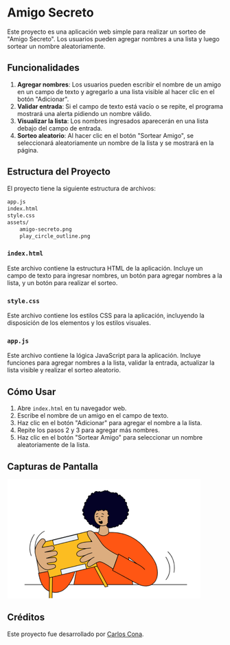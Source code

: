 # Amigo Secreto

Este proyecto es una aplicación web simple para realizar un sorteo de "Amigo Secreto". Los usuarios pueden agregar nombres a una lista y luego sortear un nombre aleatoriamente.

## Funcionalidades

1. **Agregar nombres**: Los usuarios pueden escribir el nombre de un amigo en un campo de texto y agregarlo a una lista visible al hacer clic en el botón "Adicionar".
2. **Validar entrada**: Si el campo de texto está vacío o se repite, el programa mostrará una alerta pidiendo un nombre válido.
3. **Visualizar la lista**: Los nombres ingresados aparecerán en una lista debajo del campo de entrada.
4. **Sorteo aleatorio**: Al hacer clic en el botón "Sortear Amigo", se seleccionará aleatoriamente un nombre de la lista y se mostrará en la página.

## Estructura del Proyecto

El proyecto tiene la siguiente estructura de archivos:

```
app.js
index.html
style.css
assets/
    amigo-secreto.png
    play_circle_outline.png
```

### `index.html`

Este archivo contiene la estructura HTML de la aplicación. Incluye un campo de texto para ingresar nombres, un botón para agregar nombres a la lista, y un botón para realizar el sorteo.

### `style.css`

Este archivo contiene los estilos CSS para la aplicación, incluyendo la disposición de los elementos y los estilos visuales.

### `app.js`

Este archivo contiene la lógica JavaScript para la aplicación. Incluye funciones para agregar nombres a la lista, validar la entrada, actualizar la lista visible y realizar el sorteo aleatorio.

## Cómo Usar

1. Abre `index.html` en tu navegador web.
2. Escribe el nombre de un amigo en el campo de texto.
3. Haz clic en el botón "Adicionar" para agregar el nombre a la lista.
4. Repite los pasos 2 y 3 para agregar más nombres.
5. Haz clic en el botón "Sortear Amigo" para seleccionar un nombre aleatoriamente de la lista.

## Capturas de Pantalla

![Captura de Pantalla](assets/amigo-secreto.png)

## Créditos

Este proyecto fue desarrollado por [Carlos Cona](https://github.com/omnimo86).
